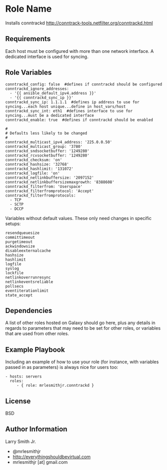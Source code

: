 Role Name
=========

Installs conntrackd http://conntrack-tools.netfilter.org/conntrackd.html

Requirements
------------

Each host must be configured with more than one network interface. A dedicated interface is used for syncing.

Role Variables
--------------

````
conntrackd_config: false  #defines if conntrackd should be configured
conntrackd_ignore_addresses:
  - '{{ ansible_default_ipv4.address }}'
  - '{{ conntrackd_sync_ip }}'
conntrackd_sync_ip: 1.1.1.1  #defines ip address to use for syncing...each host unique...define in host_vars/host
conntrackd_sync_int: eth1  #defines interface to use for syncing...must be a dedicated interface
conntrackd_enable: true  #defines if conntrackd should be enabled

#
# Defaults less likely to be changed
#
conntrackd_multicast_ipv4_address: '225.0.0.50'
conntrackd_multicast_group: '3780'
conntrackd_sndsocketbuffer: '1249280'
conntrackd_rcvsocketbuffer: '1249280'
conntrackd_checksum: 'on'
conntrackd_hashsize: '32768'
conntrackd_hashlimit: '131072'
conntrackd_logfile: 'on'
conntrackd_netlinkbuffersize: '2097152'
conntrackd_netlinkbuffersizemaxgrowth: '8388608'
conntrackd_filterfrom: 'Userspace'
conntrackd_filterfromprotocol: 'Accept'
conntrackd_filterfromprotocols:
  - TCP
  - SCTP
  - DCCP
````

Variables without default values. These only need changes in specific setups:

````
resendqueuesize
committimeout
purgetimeout
ackwindowsize
disableexternalcache
hashsize
hashlimit
logfile
syslog
lockfile
netlinkoverrunresync
netlinkeventsreliable
pollsecs
eventiterationlimit
state_accept
````

Dependencies
------------

A list of other roles hosted on Galaxy should go here, plus any details in regards to parameters that may need to be set for other roles, or variables that are used from other roles.

Example Playbook
----------------

Including an example of how to use your role (for instance, with variables passed in as parameters) is always nice for users too:

    - hosts: servers
      roles:
         - { role: mrlesmithjr.conntrackd }

License
-------

BSD

Author Information
------------------

Larry Smith Jr.
- @mrlesmithjr
- http://everythingshouldbevirtual.com
- mrlesmithjr [at] gmail.com
